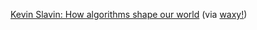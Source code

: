 ---
layout: post
wordpress_id: 1202
wordpress_url: http://noesbueno.com/?p=1202
date: '2011-07-29 20:03:55 -0500'
date_gmt: '2011-07-30 01:03:55 -0500'
body: |
  <p><a href="http://www.youtube.com/watch?v=TDaFwnOiKVE">Kevin Slavin: How algorithms shape our world</a> <span class="via">(via <a href="http://www.waxy.org">waxy!</a>)</span></p>
---